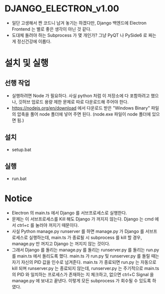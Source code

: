 # DJANGO_ELECTRON_v1.00
  - 일단 고생해서 짠 코드니 남겨 놓기는 하겠다만, Django 백엔드에 Electron Frontend 는 별로 좋은 생각이 아닌 것 같다. 
  - 도대체 돌려야 하는 Subprocess 가 몇 개인가? 그냥 PyQT 나 PySide6 로 짜는 게 정신건강에 이롭다.

 # 설치 및 실행

   ## 선행 작업
   - 실행하려면 Node 가 필요하다. 사실 python 처럼 이 저장소에 다 포함하려고 했으나, 깃허브 업로드 용량 제한 문제로 따로 다운로드해 주어야 한다.
   - https://nodejs.org/en/download 에서 다운로드 받은 "Windows Binary" 파일의 압축을 풀어 node 폴더에 넣어 주면 된다. (node.exe 파일이 node 폴더에 있으면 됨.)   

   ## 설치
   - setup.bat

   ## 실행
   - run.bat

 # Notice
   - Electron 의 main.ts 에서 Django 를 서브프로세스로 실행한다.
   - 문제는 이 서브프로세스를 Kill 해도 Django 가 꺼지지 않는다. Django 는 cmd 에서 ctrl+c 를 눌러야 꺼지기 때문이다.
   - 사실 Python manage.py runserver 를 하면 manage.py 가 Django 를 서브프로세스로 실행하는데, main.ts 가 종료될 시 subprocess 를 kill 할 경우, manage.py 만 꺼지고 Django 는 꺼지지 않는 것이다.
   - 그래서 Django 를 돌리는 manage.py 를 돌리는 runserver.py 를 돌리는 run.py 를 main.ts 에서 돌리도록 했다. main.ts 가 run.py 및 runserver.py 를 돌릴 때는 자기 자신의 PID 값을 인수로 넘겨준다. main.ts 가 종료되면 run.py 는 자동으로 kill 되며 runserver.py 는 종료되지 않는데, runserver.py 는 주기적으로 main.ts 의 PID 와 일치하는 프로세스가 존재하는 지 체크하고, 없으면 ctrl+C Signal 을 manage.py 에 보내고 끝낸다. 이렇게 모든 subprocess 가 회수될 수 있도록 하였다.